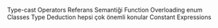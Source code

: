 Type-cast Operators
Referans Semantiği
Function Overloading
enum Classes
Type Deduction
hepsi çok önemli konular
Constant Expressions